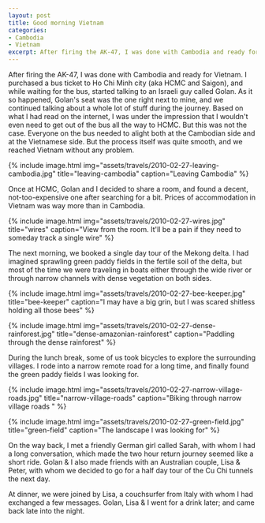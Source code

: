 ```yaml
---
layout: post
title: Good morning Vietnam
categories:
- Cambodia
- Vietnam
excerpt: After firing the AK-47, I was done with Cambodia and ready for Vietnam. I purchased a bus ticket to Ho Chi Minh city (affectionately called HCMC), and while waiting for the bus, started talking to an Israeli guy called Golan. As it so happened, Golan's seat was the one right next to mine, and we continued talking about a whole lot of stuff during the journey.
---
```


After firing the AK-47, I was done with Cambodia and ready for Vietnam. I
purchased a bus ticket to Ho Chi Minh city (aka HCMC and Saigon), and while
waiting for the bus, started talking to an Israeli guy called Golan. As it so
happened, Golan's seat was the one right next to mine, and we continued talking
about a whole lot of stuff during the journey. Based on what I had read on the
internet, I was under the impression that I wouldn't even need to get out of the
bus all the way to HCMC. But this was not the case. Everyone on the bus needed
to alight both at the Cambodian side and at the Vietnamese side. But the process
itself was quite smooth, and we reached Vietnam without any problem.

{% include image.html
    img="assets/travels/2010-02-27-leaving-cambodia.jpg"
    title="leaving-cambodia"
    caption="Leaving Cambodia" %}

Once at HCMC, Golan and I decided to share a room, and found a decent,
not-too-expensive one after searching for a bit. Prices of accommodation in
Vietnam was way more than in Cambodia.

{% include image.html
    img="assets/travels/2010-02-27-wires.jpg"
    title="wires"
    caption="View from the room. It'll be a pain if they need to someday track a
        single wire" %}

The next morning, we booked a single day tour of the Mekong delta. I had
imagined sprawling green paddy fields in the fertile soil of the delta, but most
of the time we were traveling in boats either through the wide river or through
narrow channels with dense vegetation on both sides.

{% include image.html
    img="assets/travels/2010-02-27-bee-keeper.jpg"
    title="bee-keeper"
    caption="I may have a big grin, but I was scared shitless holding all those
        bees" %}

{% include image.html
    img="assets/travels/2010-02-27-dense-rainforest.jpg"
    title="dense-amazonian-rainforest"
    caption="Paddling through the dense rainforest" %}

During the lunch break, some of us took bicycles to explore the surrounding
villages. I rode into a narrow remote road for a long time, and finally found
the green paddy fields I was looking for.

{% include image.html
    img="assets/travels/2010-02-27-narrow-village-roads.jpg"
    title="narrow-village-roads"
    caption="Biking through narrow village roads " %}

{% include image.html
    img="assets/travels/2010-02-27-green-field.jpg"
    title="green-field"
    caption="The landscape I was looking for" %}

On the way back, I met a friendly German girl called Sarah, with whom I had a
long conversation, which made the two hour return journey seemed like a short
ride. Golan & I also made friends with an Australian couple, Lisa & Peter, with
whom we decided to go for a half day tour of the Cu Chi tunnels the next day.

At dinner, we were joined by Lisa, a couchsurfer from Italy with whom I had
exchanged a few messages. Golan, Lisa & I went for a drink later; and came back
late into the night.
